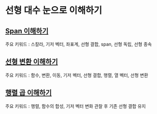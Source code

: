 # 선형 대수 눈으로 이해하기

## [Span 이해하기](https://people-analysis.tistory.com/372)
주요 키워드 : 스칼라, 기저 벡터, 좌표계, 선형 결합, span, 선형 독립, 선형 종속

## [선형 변환 이해하기](https://people-analysis.tistory.com/378)
주요 키워드 : 함수, 변환, 이동, 기저 벡터, 선형 결합, 행렬, 열 벡터, 선형 변환 

## [행렬 곱 이해하기](https://people-analysis.tistory.com/390)
주요 키워드 : 행렬, 함수의 합성, 기저 벡터 변화 관찰 후 기존 선형 결합 유지
